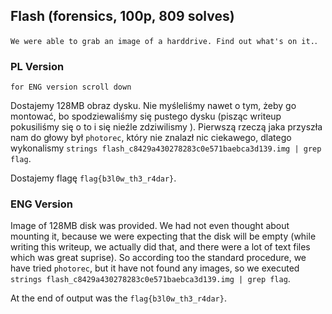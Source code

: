 ## Flash (forensics, 100p, 809 solves)
`We were able to grab an image of a harddrive. Find out what's on it.`.

### PL Version
`for ENG version scroll down`

Dostajemy 128MB obraz dysku.
Nie myśleliśmy nawet o tym, żeby go montować, bo spodziewaliśmy się pustego dysku (pisząc writeup pokusiliśmy się o to i się nieźle zdziwilismy ). Pierwszą rzeczą jaka przyszła nam do głowy był `photorec`, który nie znalazł nic ciekawego, dlatego wykonalismy `strings flash_c8429a430278283c0e571baebca3d139.img | grep flag`.

Dostajemy flagę `flag{b3l0w_th3_r4dar}`.

### ENG Version

Image of 128MB disk was provided.
We had not even thought about mounting it, because we were expecting that the disk will be empty (while writing this writeup, we actually did that, and there were a lot of text files which was great suprise). So according too the standard procedure, we have tried `photorec`,
but it have not found any images, so we executed `strings flash_c8429a430278283c0e571baebca3d139.img | grep flag`.

At the end of output was the `flag{b3l0w_th3_r4dar}`.
